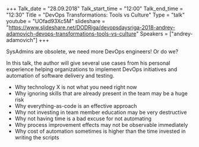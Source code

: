 +++
Talk_date = "28.09.2018"
Talk_start_time = "12:00"
Talk_end_time = "12:30"
Title = "DevOps Transformations: Tools vs Culture"
Type = "talk"
youtube = "UOfad93Xc5M"
slideshare = "https://www.slideshare.net/DODRiga/devopsdaysriga-2018-andrey-adamovich-devops-transformations-tools-vs-culture"
Speakers = ["andrey-adamovich"]
+++

<p>SysAdmins are obsolete, we need more DevOps engineers! Or do we?</p>

<p>In this talk, the author will give several use cases from his personal experience helping organizations to implement DevOps initiatives and automation of software delivery and testing.</p>

<p>
<ul>
<li>Why technology X is not what you need right now</li>
<li>Why ignoring skills that are already present in the team may be a huge risk</li>
<li>Why everything-as-code is an effective approach</li>
<li>Why not investing in team member education may be very destructive</li>
<li>Why not having time is a bad excuse for not automating</li>
<li>Why process improvement effects may not be observable immediately</li>
<li>Why cost of automation sometimes is higher than the time invested in writing the scripts</li>
</ul>
</p>